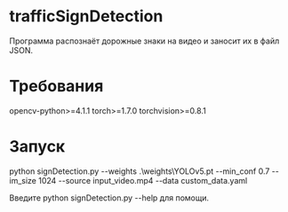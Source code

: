 # trafficSignDetection
Программа распознаёт дорожные знаки на видео и заносит их в файл JSON.

# Требования
opencv-python>=4.1.1
torch>=1.7.0
torchvision>=0.8.1

# Запуск
python signDetection.py --weights .\\weights\\YOLOv5.pt --min_conf 0.7 --im_size 1024 --source input_video.mp4 --data custom_data.yaml

Введите python signDetection.py --help для помощи.
